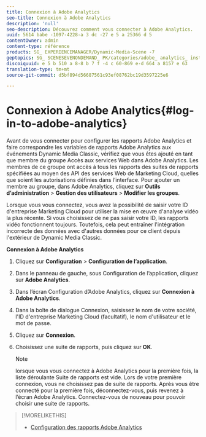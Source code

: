 ```yaml
---
title: Connexion à Adobe Analytics
seo-title: Connexion à Adobe Analytics
description: 'null'
seo-description: Découvrez comment vous connecter à Adobe Analytics.
uuid: 5614 babe -1097-4228-a 3 dc -27 e 5 a 25366 d 5
contentOwner: admin
content-type: référence
products: SG_ EXPERIENCEMANAGER/Dynamic-Media-Scene -7
geptopics: SG_ SCENESEVENONDEMAND_ PK/categories/adobe_ analytics_ instrumentation_ kit
discoiquuid: e 5 b 510 a 8-8 b 7 f -4 c 60-869 e-d 664 a 8157 e 63
translation-type: tm+mt
source-git-commit: d5bf894d56687561c93ef08762bc19d3597225e6

---
```



# Connexion à Adobe Analytics{#log-in-to-adobe-analytics}

Avant de vous connecter pour configurer les rapports Adobe Analytics et faire correspondre les variables de rapports Adobe Analytics aux événements Dynamic Media Classic, vérifiez que vous êtes ajouté en tant que membre du groupe Accès aux services Web dans Adobe Analytics. Les membres de ce groupe ont accès à tous les rapports des suites de rapports spécifiées au moyen des API des services Web de Marketing Cloud, quelles que soient les autorisations définies dans l’interface. Pour ajouter un membre au groupe, dans Adobe Analytics, cliquez sur **Outils d’administration** &gt; **Gestion des utilisateurs** &gt; **Modifier les groupes**.

Lorsque vous vous connectez, vous avez la possibilité de saisir votre ID d'entreprise Marketing Cloud pour utiliser la mise en œuvre d'analyse vidéo la plus récente. Si vous choisissez de ne pas saisir votre ID, les rapports vidéo fonctionnent toujours. Toutefois, cela peut entraîner l'intégration incorrecte des données avec d'autres données pour ce client depuis l'extérieur de Dynamic Media Classic.

**Connexion à Adobe Analytics**

1. Cliquez sur **Configuration** &gt; **Configuration de l’application**.
1. Dans le panneau de gauche, sous Configuration de l’application, cliquez sur **Adobe Analytics**.
1. Dans l’écran Configuration d’Adobe Analytics, cliquez sur **Connexion à Adobe Analytics**.
1. Dans la boîte de dialogue Connexion, saisissez le nom de votre société, l'ID d'entreprise Marketing Cloud (facultatif), le nom d'utilisateur et le mot de passe.
1. Cliquez sur **Connexion**.
1. Choisissez une suite de rapports, puis cliquez sur **OK**.

   >[!NOTE]
   >
   >lorsque vous vous connectez à Adobe Analytics pour la première fois, la liste déroulante Suite de rapports est vide. Lors de votre première connexion, vous ne choisissez pas de suite de rapports. Après vous être connecté pour la première fois, déconnectez-vous, puis revenez à l’écran Adobe Analytics. Connectez-vous de nouveau pour pouvoir choisir une suite de rapports.

>[!MORELIKETHIS]
>
>* [Configuration des rapports Adobe Analytics](configuring-analytics-reports.md#configuring_adobe_analytics_reports)

